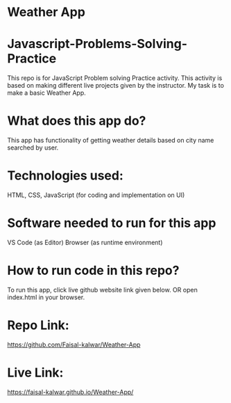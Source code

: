 # Weather App

# Javascript-Problems-Solving-Practice
This repo is for JavaScript Problem solving Practice activity.
This activity is based on making different live projects given by the instructor.
My task is to make a basic Weather App.
# What does this app do?
This app has functionality of getting weather details based on city name searched by user.
# Technologies used:
HTML, CSS, JavaScript (for coding and implementation on UI)
# Software needed to run for this app
VS Code (as Editor)
Browser (as runtime environment)
# How to run code in this repo?
To run this app, click live github website link given below. OR
open index.html in your browser.
# Repo Link:
https://github.com/Faisal-kalwar/Weather-App
# Live Link:
https://faisal-kalwar.github.io/Weather-App/
